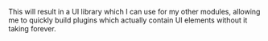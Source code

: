 This will result in a UI library which I can use for my other modules,
allowing me to quickly build plugins which actually contain UI elements
without it taking forever.
